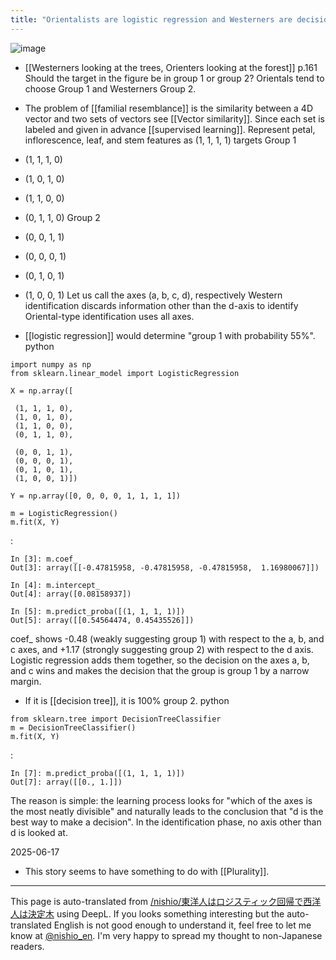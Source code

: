 ```yaml
---
title: "Orientalists are logistic regression and Westerners are decision trees."
---
```


![image](https://gyazo.com/65041f75b35b16a9903a8525291966c5/thumb/1000)
- [[Westerners looking at the trees, Orienters looking at the forest]]  p.161
Should the target in the figure be in group 1 or group 2?
Orientals tend to choose Group 1 and Westerners Group 2.

- The problem of [[familial resemblance]] is the similarity between a 4D vector and two sets of vectors see [[Vector similarity]].
Since each set is labeled and given in advance [[supervised learning]].
Represent petal, inflorescence, leaf, and stem features as (1, 1, 1, 1) targets
Group 1
- (1, 1, 1, 0)
- (1, 0, 1, 0)
- (1, 1, 0, 0)
- (0, 1, 1, 0)
Group 2
- (0, 0, 1, 1)
- (0, 0, 0, 1)
- (0, 1, 0, 1)
- (1, 0, 0, 1)
Let us call the axes (a, b, c, d), respectively
Western identification discards information other than the d-axis to identify
Oriental-type identification uses all axes.

- [[logistic regression]] would determine "group 1 with probability 55%".
python

```
import numpy as np
from sklearn.linear_model import LogisticRegression

X = np.array([

 (1, 1, 1, 0),
 (1, 0, 1, 0),
 (1, 1, 0, 0),
 (0, 1, 1, 0),

 (0, 0, 1, 1),
 (0, 0, 0, 1),
 (0, 1, 0, 1),
 (1, 0, 0, 1)])

Y = np.array([0, 0, 0, 0, 1, 1,	1, 1])

m = LogisticRegression()
m.fit(X, Y)
```


:

```
In [3]: m.coef_
Out[3]: array([[-0.47815958, -0.47815958, -0.47815958,  1.16980067]])

In [4]: m.intercept_
Out[4]: array([0.08158937])

In [5]: m.predict_proba([(1, 1, 1, 1)])
Out[5]: array([[0.54564474, 0.45435526]])
```


coef_ shows -0.48 (weakly suggesting group 1) with respect to the a, b, and c axes, and +1.17 (strongly suggesting group 2) with respect to the d axis.
Logistic regression adds them together, so the decision on the axes a, b, and c wins and makes the decision that the group is group 1 by a narrow margin.

- If it is [[decision tree]], it is 100% group 2.
python

```
from sklearn.tree import DecisionTreeClassifier
m = DecisionTreeClassifier()
m.fit(X, Y)
```


:

```
In [7]: m.predict_proba([(1, 1, 1, 1)])
Out[7]: array([[0., 1.]])
```

The reason is simple: the learning process looks for "which of the axes is the most neatly divisible" and naturally leads to the conclusion that "d is the best way to make a decision". In the identification phase, no axis other than d is looked at.

2025-06-17
- This story seems to have something to do with [[Plurality]].


---
This page is auto-translated from [/nishio/東洋人はロジスティック回帰で西洋人は決定木](https://scrapbox.io/nishio/東洋人はロジスティック回帰で西洋人は決定木) using DeepL. If you looks something interesting but the auto-translated English is not good enough to understand it, feel free to let me know at [@nishio_en](https://twitter.com/nishio_en). I'm very happy to spread my thought to non-Japanese readers.